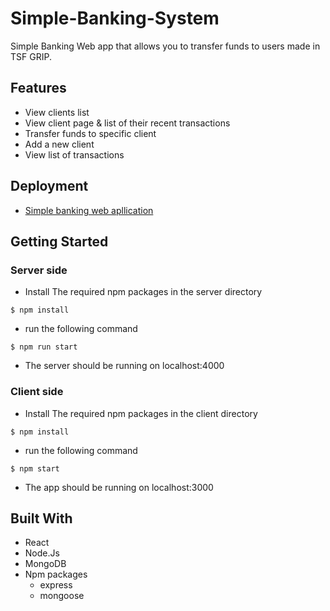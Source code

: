 # Simple-Banking-System
Simple Banking Web app that allows you to transfer funds to users made in TSF GRIP.

## Features

- View clients list
- View client page & list of their recent transactions
- Transfer funds to specific client
- Add a new client
- View list of transactions

## Deployment 
 - [Simple banking web apllication](https://simplebankingweb.herokuapp.com/)
## Getting Started

### Server side

- Install The required npm packages in the server directory
```
$ npm install
``` 
- run the following command
```
$ npm run start
``` 
- The server should be running on localhost:4000

### Client side

- Install The required npm packages in the client directory
```
$ npm install
``` 
- run the following command
```
$ npm start
``` 
- The app should be running on localhost:3000

## Built With

- React
- Node.Js
- MongoDB
- Npm packages
  - express
  - mongoose
  
